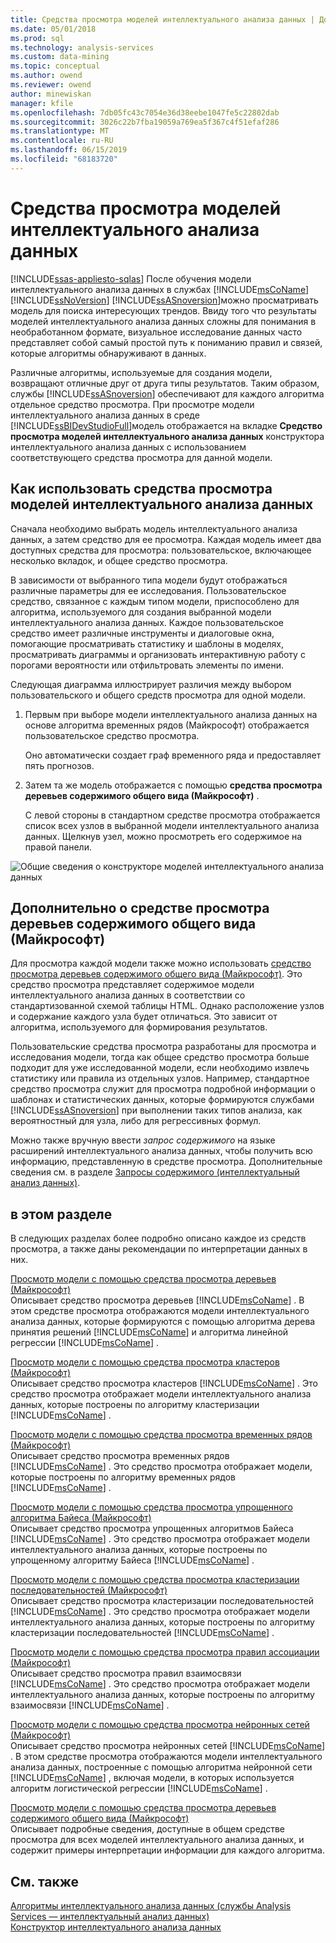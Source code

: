 ```yaml
---
title: Средства просмотра моделей интеллектуального анализа данных | Документация Майкрософт
ms.date: 05/01/2018
ms.prod: sql
ms.technology: analysis-services
ms.custom: data-mining
ms.topic: conceptual
ms.author: owend
ms.reviewer: owend
author: minewiskan
manager: kfile
ms.openlocfilehash: 7db05fc43c7054e36d38eebe1047fe5c22802dab
ms.sourcegitcommit: 3026c22b7fba19059a769ea5f367c4f51efaf286
ms.translationtype: MT
ms.contentlocale: ru-RU
ms.lasthandoff: 06/15/2019
ms.locfileid: "68183720"
---
```

# <a name="data-mining-model-viewers"></a>Средства просмотра моделей интеллектуального анализа данных
[!INCLUDE[ssas-appliesto-sqlas](../../includes/ssas-appliesto-sqlas.md)]
  После обучения модели интеллектуального анализа данных в службах [!INCLUDE[msCoName](../../includes/msconame-md.md)] [!INCLUDE[ssNoVersion](../../includes/ssnoversion-md.md)] [!INCLUDE[ssASnoversion](../../includes/ssasnoversion-md.md)]можно просматривать модель для поиска интересующих трендов. Ввиду того что результаты моделей интеллектуального анализа данных сложны для понимания в необработанном формате, визуальное исследование данных часто представляет собой самый простой путь к пониманию правил и связей, которые алгоритмы обнаруживают в данных.  
  
 Различные алгоритмы, используемые для создания модели, возвращают отличные друг от друга типы результатов. Таким образом, службы [!INCLUDE[ssASnoversion](../../includes/ssasnoversion-md.md)] обеспечивают для каждого алгоритма отдельное средство просмотра. При просмотре модели интеллектуального анализа данных в среде [!INCLUDE[ssBIDevStudioFull](../../includes/ssbidevstudiofull-md.md)]модель отображается на вкладке **Средство просмотра моделей интеллектуального анализа данных** конструктора интеллектуального анализа данных с использованием соответствующего средства просмотра для данной модели.  
  
## <a name="how-to-use-the-model-viewers"></a>Как использовать средства просмотра моделей интеллектуального анализа данных  
 Сначала необходимо выбрать модель интеллектуального анализа данных, а затем средство для ее просмотра. Каждая модель имеет два доступных средства для просмотра: пользовательское, включающее несколько вкладок, и общее средство просмотра.  
  
 В зависимости от выбранного типа модели будут отображаться различные параметры для ее исследования. Пользовательское средство, связанное с каждым типом модели, приспособлено для алгоритма, используемого для создания выбранной модели интеллектуального анализа данных. Каждое пользовательское средство имеет различные инструменты и диалоговые окна, помогающие просматривать статистику и шаблоны в моделях, просматривать диаграммы и организовать интерактивную работу с порогами вероятности или отфильтровать элементы по имени.  
  
 Следующая диаграмма иллюстрирует различия между выбором пользовательского и общего средств просмотра для одной модели.  
  
1.  Первым при выборе модели интеллектуального анализа данных на основе алгоритма временных рядов (Майкрософт) отображается пользовательское средство просмотра.  
  
     Оно автоматически создает граф временного ряда и предоставляет пять прогнозов.  
  
2.  Затем та же модель отображается с помощью **средства просмотра деревьев содержимого общего вида (Майкрософт)** .  
  
     С левой стороны в стандартном средстве просмотра отображается список всех узлов в выбранной модели интеллектуального анализа данных. Щелкнув узел, можно просмотреть его содержимое на правой панели.  
  
 ![Общие сведения о конструкторе моделей интеллектуального анализа данных](../../analysis-services/data-mining/media/generic-mining-model-tab1.gif "Общие сведения о конструкторе моделей интеллектуального анализа данных")  
  
## <a name="more-about-the-microsoft-generic-content-tree-viewer"></a>Дополнительно о средстве просмотра деревьев содержимого общего вида (Майкрософт)  
 Для просмотра каждой модели также можно использовать [средство просмотра деревьев содержимого общего вида (Майкрософт)](http://msdn.microsoft.com/library/751b4393-f6fd-48c1-bcef-bdca589ce34c). Это средство просмотра представляет содержимое модели интеллектуального анализа данных в соответствии со стандартизованной схемой таблицы HTML. Однако расположение узлов и содержание каждого узла будет отличаться. Это зависит от алгоритма, используемого для формирования результатов.  
  
 Пользовательские средства просмотра разработаны для просмотра и исследования модели, тогда как общее средство просмотра больше подходит для уже исследованной модели, если необходимо извлечь статистику или правила из отдельных узлов. Например, стандартное средство просмотра служит для просмотра подробной информации о шаблонах и статистических данных, которые формируются службами [!INCLUDE[ssASnoversion](../../includes/ssasnoversion-md.md)] при выполнении таких типов анализа, как вероятностный для узла, либо для регрессивных формул.  
  
 Можно также вручную ввести *запрос содержимого* на языке расширений интеллектуального анализа данных, чтобы получить всю информацию, представленную в средстве просмотра. Дополнительные сведения см. в разделе [Запросы содержимого (интеллектуальный анализ данных)](../../analysis-services/data-mining/content-queries-data-mining.md).  
  
## <a name="in-this-section"></a>в этом разделе  
 В следующих разделах более подробно описано каждое из средств просмотра, а также даны рекомендации по интерпретации данных в них.  
  
 [Просмотр модели с помощью средства просмотра деревьев (Майкрософт)](../../analysis-services/data-mining/browse-a-model-using-the-microsoft-tree-viewer.md)  
 Описывает средство просмотра деревьев [!INCLUDE[msCoName](../../includes/msconame-md.md)] . В этом средстве просмотра отображаются модели интеллектуального анализа данных, которые формируются с помощью алгоритма дерева принятия решений [!INCLUDE[msCoName](../../includes/msconame-md.md)] и алгоритма линейной регрессии [!INCLUDE[msCoName](../../includes/msconame-md.md)] .  
  
 [Просмотр модели с помощью средства просмотра кластеров (Майкрософт)](../../analysis-services/data-mining/browse-a-model-using-the-microsoft-cluster-viewer.md)  
 Описывает средство просмотра кластеров [!INCLUDE[msCoName](../../includes/msconame-md.md)] . Это средство просмотра отображает модели интеллектуального анализа данных, которые построены по алгоритму кластеризации [!INCLUDE[msCoName](../../includes/msconame-md.md)] .  
  
 [Просмотр модели с помощью средства просмотра временных рядов (Майкрософт)](../../analysis-services/data-mining/browse-a-model-using-the-microsoft-time-series-viewer.md)  
 Описывает средство просмотра временных рядов [!INCLUDE[msCoName](../../includes/msconame-md.md)] . Это средство просмотра отображает модели, которые построены по алгоритму временных рядов [!INCLUDE[msCoName](../../includes/msconame-md.md)] .  
  
 [Просмотр модели с помощью средства просмотра упрощенного алгоритма Байеса (Майкрософт)](../../analysis-services/data-mining/browse-a-model-using-the-microsoft-naive-bayes-viewer.md)  
 Описывает средство просмотра упрощенных алгоритмов Байеса [!INCLUDE[msCoName](../../includes/msconame-md.md)] . Это средство просмотра отображает модели интеллектуального анализа данных, которые построены по упрощенному алгоритму Байеса [!INCLUDE[msCoName](../../includes/msconame-md.md)] .  
  
 [Просмотр модели с помощью средства просмотра кластеризации последовательностей (Майкрософт)](../../analysis-services/data-mining/browse-a-model-using-the-microsoft-sequence-cluster-viewer.md)  
 Описывает средство просмотра кластеризации последовательностей [!INCLUDE[msCoName](../../includes/msconame-md.md)] . Это средство просмотра отображает модели интеллектуального анализа данных, которые построены по алгоритму кластеризации последовательностей [!INCLUDE[msCoName](../../includes/msconame-md.md)] .  
  
 [Просмотр модели с помощью средства просмотра правил ассоциации (Майкрософт)](../../analysis-services/data-mining/browse-a-model-using-the-microsoft-association-rules-viewer.md)  
 Описывает средство просмотра правил взаимосвязи [!INCLUDE[msCoName](../../includes/msconame-md.md)] . Это средство просмотра отображает модели интеллектуального анализа данных, которые построены по алгоритму взаимосвязи [!INCLUDE[msCoName](../../includes/msconame-md.md)] .  
  
 [Просмотр модели с помощью средства просмотра нейронных сетей (Майкрософт)](../../analysis-services/data-mining/browse-a-model-using-the-microsoft-neural-network-viewer.md)  
 Описывает средство просмотра нейронных сетей [!INCLUDE[msCoName](../../includes/msconame-md.md)] . В этом средстве просмотра отображаются модели интеллектуального анализа данных, построенные с помощью алгоритма нейронной сети [!INCLUDE[msCoName](../../includes/msconame-md.md)] , включая модели, в которых используется алгоритм логистической регрессии [!INCLUDE[msCoName](../../includes/msconame-md.md)] .  
  
 [Просмотр модели с помощью средства просмотра деревьев содержимого общего вида (Майкрософт)](../../analysis-services/data-mining/browse-a-model-using-the-microsoft-generic-content-tree-viewer.md)  
 Описывает подробные сведения, доступные в общем средстве просмотра для всех моделей интеллектуального анализа данных, и содержит примеры интерпретации информации для каждого алгоритма.  
  
## <a name="see-also"></a>См. также  
 [Алгоритмы интеллектуального анализа данных (службы Analysis Services — интеллектуальный анализ данных)](../../analysis-services/data-mining/data-mining-algorithms-analysis-services-data-mining.md)   
 [Конструктор интеллектуального анализа данных](../../analysis-services/data-mining/data-mining-designer.md)  
  
  
